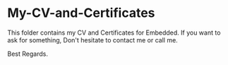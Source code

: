 # My-CV-and-Certificates

This folder contains my CV and Certificates for Embedded.
If you want to ask for something, Don't hesitate to contact me or call me.

Best Regards.
